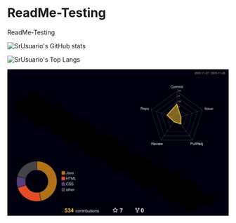 # ReadMe-Testing

ReadMe-Testing

![SrUsuario's GitHub stats](https://github-readme-stats.vercel.app/api?username=srusuario&show_icons=true&theme=radical)

![SrUsuario's Top Langs](https://github-readme-stats.vercel.app/api/top-langs/?username=srusuario&layout=compact)

![SrUsuario's Contrib 3d](./profile-3d-contrib/profile-night-rainbow.svg)
